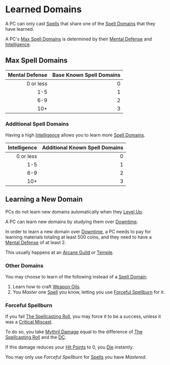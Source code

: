 # Learned Domains

A PC can only cast [Spells](../../Spells.md) that share one of the [Spell Domains](../../Spells/Spell%20Domains/{Spell%20Domains}.md) that they have learned.

A PC's [Max Spell Domains](Learned%20Domains.md#Max%20Spell%20Domains) is determined by their [Mental Defense](../../../Player%20Characters/Derived%20Statistics/Mental%20Defense.md) and [Intelligence](../../../Player%20Characters/The%20Ability%20Scores/Intelligence.md).

## Max Spell Domains

| Mental Defense | Base Known Spell Domains |
| -------------: | -----------------------: |
|      0 or less |                        0 |
|            1-5 |                        1 |
|            6-9 |                        2 |
|            10+ |                        3 |

### Additional Spell Domains

Having a high [Intelligence](../../../Player%20Characters/The%20Ability%20Scores/Intelligence.md) allows you to learn more [Spell Domains](../../Spells/Spell%20Domains/{Spell%20Domains}.md).

| Intelligence | Additional Known Spell Domains |
| -----------: | -----------------------------: |
|    0 or less |                              0 |
|          1-5 |                              1 |
|          6-9 |                              2 |
|          10+ |                              3 |

## Learning a New Domain

PCs do not learn new domains automatically when they [Level Up](../../../Player%20Characters/Derived%20Statistics/Level.md#Level%20Up).

A PC can learn new domains by studying them over [Downtime](../../../Game%20Procedures/Exploration/Downtime.md).

In order to learn a new domain over [Downtime](../../../Game%20Procedures/Exploration/Downtime.md), a PC needs to pay for learning materials totaling at least 500 coins, and they need to have a [Mental Defense](../../../Player%20Characters/Derived%20Statistics/Mental%20Defense.md) of at least 2.

This usually happens at an [Arcane Guild](../../../Resources%20for%20GMs/Economy/Relevant%20Prices/Arcane%20Guild.md) or [Temple](../../../Resources%20for%20GMs/Economy/Relevant%20Prices/Temple.md).

### Other Domains

You may choose to learn of the following instead of a [Spell Domain](../../Spells/Spell%20Domains/{Spell%20Domains}.md).

1. Learn how to craft [Weapon Oils](../../Crafting/Weapon%20Oils.md).
2. You *Master* one [Spell](../../Spells.md) you know, letting you use [Forceful Spellburn](Learned%20Domains.md#Forceful%20Spellburn) for it.

### Forceful Spellburn

If you fail [The Spellcasting Roll](../Spellcasting.md#The%20Spellcasting%20Roll), you may force it to be a success, unless it was a [Critical Miscast](../../../Game%20Procedures/Die%20Rolling%20Mechanics/Critical%20Miscast.md).

To do so, you take [Mythril Damage](../../../Game%20Procedures/Combat/Damage%20Types/Mythril%20Damage.md) equal to the difference of [The Spellcasting Roll](../Spellcasting.md#The%20Spellcasting%20Roll) and the [DC](../../../Game%20Procedures/Core%20Procedures/DC.md).

If this damage reduces your [Hit Points](../../../Player%20Characters/Derived%20Statistics/Hit%20Points.md) to 0, you [Die](../../../Game%20Procedures/Conditions/Dying.md#Dead) instantly.

You may only use *Forceful Spellburn* for [Spells](../../Spells.md) you have *Mastered*.
